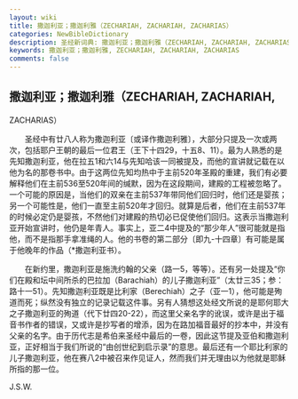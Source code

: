 ```yaml
---
layout: wiki
title: 撒迦利亚；撒迦利雅（ZECHARIAH, ZACHARIAH, ZACHARIAS）
categories: NewBibleDictionary
description: 圣经新词典: 撒迦利亚；撒迦利雅（ZECHARIAH, ZACHARIAH, ZACHARIAS）
keywords: 撒迦利亚；撒迦利雅, ZECHARIAH, ZACHARIAH, ZACHARIAS
comments: false
---
```


## 撒迦利亚；撒迦利雅（ZECHARIAH, ZACHARIAH,

ZACHARIAS）

　　圣经中有廿八人称为撒迦利亚〔或译作撒迦利雅〕，大部分只提及一次或两次，包括耶户王朝的最后一位君王（王下十四29，十五8、11）。最为人熟悉的是先知撒迦利亚，他在拉五1和六14与先知哈该一同被提及，而他的宣讲就记载在以他为名的那卷书中。由于这两位先知均热中于主前520年圣殿的重建，我们有必要解释他们在主前536至520年间的缄默，因为在这段期间，建殿的工程被忽略了。一个可能的原因是，当他们的双亲在主前537年带同他们回归时，他们还是婴孩；另一个可能性是，他们一直至主前520年才回归。就算是后者，他们在主前537年的时候必定仍是婴孩，不然他们对建殿的热切必已促使他们回归。这表示当撒迦利亚开始宣讲时，他仍是年青人。事实上，亚二4中提及的“那少年人”很可能就是指他，而不是指那手拿准绳的人。他的书卷的第二部分〔即九-十四章〕有可能是属于他晚年的作品（*撒迦利亚书）。

　　在新约里，撒迦利亚是施洗约翰的父亲（路一5，等等）。还有另一处提及“你们在殿和坛中间所杀的巴拉加（Barachiah）的儿子撒迦利亚”（太廿三35；参：路十一51）。先知撒迦利亚既是比利家（Berechiah）之子（亚一1），他可能是殉道而死；纵然没有独立的记录记载这件事。另有人猜想这处经文所说的是耶何耶大之子撒迦利亚的殉道（代下廿四20-22），而这里父亲名字的讹误，或许是出于福音书作者的错误，又或许是抄写者的增添，因为在路加福音最好的抄本中，并没有父亲的名字。由于历代志是希伯来圣经中最后的一卷，因此这节提及亚伯和撒迦利亚，正好相当于我们所说的“由创世纪到启示录”的意思。最后还有一个耶比利家的儿子撒迦利亚，他在赛八2中被召来作见证人，然而我们并无理由以为他就是耶稣所指的那一位。

J.S.W.








